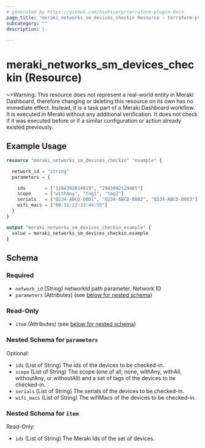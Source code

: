 ```yaml
---
# generated by https://github.com/hashicorp/terraform-plugin-docs
page_title: "meraki_networks_sm_devices_checkin Resource - terraform-provider-meraki"
subcategory: ""
description: |-
  
---
```


# meraki_networks_sm_devices_checkin (Resource)



~>Warning: This resource does not represent a real-world entity in Meraki Dashboard, therefore changing or deleting this resource on its own has no immediate effect. Instead, it is a task part of a Meraki Dashboard workflow. It is executed in Meraki without any additional verification. It does not check if it was executed before or if a similar configuration or action 
already existed previously.

## Example Usage

```terraform
resource "meraki_networks_sm_devices_checkin" "example" {

  network_id = "string"
  parameters = {

    ids       = ["1284392014819", "2983092129865"]
    scope     = ["withAny", "tag1", "tag2"]
    serials   = ["Q234-ABCD-0001", "Q234-ABCD-0002", "Q234-ABCD-0003"]
    wifi_macs = ["00:11:22:33:44:55"]
  }
}

output "meraki_networks_sm_devices_checkin_example" {
  value = meraki_networks_sm_devices_checkin.example
}
```

<!-- schema generated by tfplugindocs -->
## Schema

### Required

- `network_id` (String) networkId path parameter. Network ID
- `parameters` (Attributes) (see [below for nested schema](#nestedatt--parameters))

### Read-Only

- `item` (Attributes) (see [below for nested schema](#nestedatt--item))

<a id="nestedatt--parameters"></a>
### Nested Schema for `parameters`

Optional:

- `ids` (List of String) The ids of the devices to be checked-in.
- `scope` (List of String) The scope (one of all, none, withAny, withAll, withoutAny, or withoutAll) and a set of tags of the devices to be checked-in.
- `serials` (List of String) The serials of the devices to be checked-in.
- `wifi_macs` (List of String) The wifiMacs of the devices to be checked-in.


<a id="nestedatt--item"></a>
### Nested Schema for `item`

Read-Only:

- `ids` (List of String) The Meraki Ids of the set of devices.
